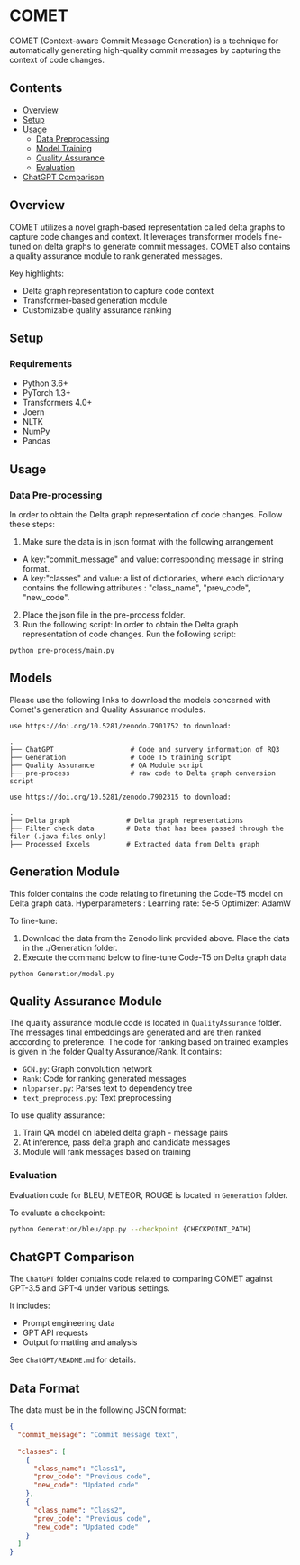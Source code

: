 # COMET 
COMET (Context-aware Commit Message Generation) is a technique for automatically generating high-quality commit messages by capturing the context of code changes.

## Contents
- [Overview](#overview)
- [Setup](#setup)
- [Usage](#usage)
  - [Data Preprocessing](#data-preprocessing)
  - [Model Training](#model-training)
  - [Quality Assurance](#quality-assurance) 
  - [Evaluation](#evaluation)
- [ChatGPT Comparison](#chatgpt-comparison)

## Overview <a id="overview"></a>

COMET utilizes a novel graph-based representation called delta graphs to capture code changes and context. It leverages transformer models fine-tuned on delta graphs to generate commit messages. COMET also contains a quality assurance module to rank generated messages.

Key highlights:

- Delta graph representation to capture code context 
- Transformer-based generation module
- Customizable quality assurance ranking

## Setup <a id="setup"></a>

### Requirements

- Python 3.6+
- PyTorch 1.3+
- Transformers 4.0+
- Joern
- NLTK
- NumPy
- Pandas

## Usage <a id="usage"></a>

### Data Pre-processing <a id="data-preprocessing"></a>
In order to obtain the Delta graph representation of code changes. Follow these steps: 
1. Make sure the data is in json format with the following arrangement
  - A key:"commit_message" and value: corresponding message in string format.
  - A key:"classes" and value: a list of dictionaries, where each dictionary contains the following attributes : "class_name", "prev_code", "new_code". 
2. Place the json file in the pre-process folder.
3. Run the following script: 
In order to obtain the Delta graph representation of code changes. 
Run the following script: 

```
python pre-process/main.py
```

## Models <a id="model-training"></a>
Please use the following links to download the models concerned with Comet's generation and Quality Assurance modules.

```
use https://doi.org/10.5281/zenodo.7901752 to download:
```
    .
    ├── ChatGPT                   # Code and survery information of RQ3
    ├── Generation                # Code T5 training script
    ├── Quality Assurance         # QA Module script
    ├── pre-process               # raw code to Delta graph conversion script

```
use https://doi.org/10.5281/zenodo.7902315 to download:
```
    .
    ├── Delta graph              # Delta graph representations 
    ├── Filter check data        # Data that has been passed through the filer (.java files only)
    ├── Processed Excels         # Extracted data from Delta graph

## Generation Module

This folder contains the code relating to finetuning the Code-T5 model on Delta graph data.
Hyperparameters : 
  Learning rate: 5e-5
  Optimizer: AdamW

To fine-tune: 
1. Download the data from the Zenodo link provided above. Place the data in the ./Generation folder.
2. Execute the command below to fine-tune Code-T5 on Delta graph data
```
python Generation/model.py 
```

## Quality Assurance Module <a id="quality-assurance"></a>

The quality assurance module code is located in `QualityAssurance` folder. The messages final embeddings are generated and are then ranked acccording to preference. The code for ranking based on trained examples is given in the folder Quality Assurance/Rank. It contains:

- `GCN.py`: Graph convolution network 
- `Rank`: Code for ranking generated messages
- `nlpparser.py`: Parses text to dependency tree
- `text_preprocess.py`: Text preprocessing

To use quality assurance:

1. Train QA model on labeled delta graph - message pairs
2. At inference, pass delta graph and candidate messages
3. Module will rank messages based on training

### Evaluation <a id="evaluation"></a>

Evaluation code for BLEU, METEOR, ROUGE is located in `Generation` folder.

To evaluate a checkpoint:

```bash
python Generation/bleu/app.py --checkpoint {CHECKPOINT_PATH}
```

## ChatGPT Comparison <a id="chatgpt-comparison"></a>

The `ChatGPT` folder contains code related to comparing COMET against GPT-3.5 and GPT-4 under various settings.

It includes:

- Prompt engineering data
- GPT API requests
- Output formatting and analysis

See `ChatGPT/README.md` for details.

## Data Format

The data must be in the following JSON format:

```json
{
  "commit_message": "Commit message text",
  
  "classes": [
    {
      "class_name": "Class1",
      "prev_code": "Previous code", 
      "new_code": "Updated code"
    },
    {
      "class_name": "Class2",
      "prev_code": "Previous code",
      "new_code": "Updated code" 
    }
  ]
}
```
